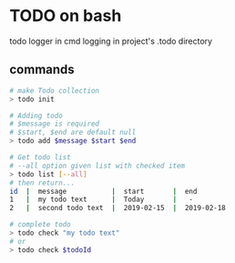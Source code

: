 # TODO on bash

todo logger in cmd
logging in project's .todo directory

## commands
``` bash
# make Todo collection
> todo init

# Adding todo
# $message is required
# $start, $end are default null
> todo add $message $start $end

# Get todo list
# --all option given list with checked item
> todo list [--all]
# then return...
id  |  message           |  start       |  end
1   |  my todo text      |  Today       |   -
2   |  second todo text  |  2019-02-15  |  2019-02-18

# complete todo
> todo check "my todo text"
# or
> todo check $todoId
```
